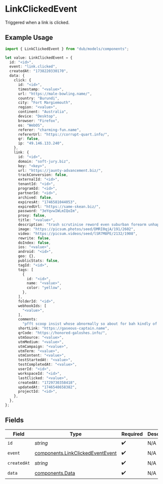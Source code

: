 # LinkClickedEvent

Triggered when a link is clicked.

## Example Usage

```typescript
import { LinkClickedEvent } from "dub/models/components";

let value: LinkClickedEvent = {
  id: "<id>",
  event: "link.clicked",
  createdAt: "1738220330170",
  data: {
    click: {
      id: "<id>",
      timestamp: "<value>",
      url: "https://male-bowling.name/",
      country: "Burundi",
      city: "Fort Margiemouth",
      region: "<value>",
      continent: "Australia",
      device: "Desktop",
      browser: "Firefox",
      os: "WebOS",
      referer: "charming-fun.name",
      refererUrl: "https://corrupt-quart.info/",
      qr: false,
      ip: "49.146.133.240",
    },
    link: {
      id: "<id>",
      domain: "soft-jury.biz",
      key: "<key>",
      url: "https://jaunty-advancement.biz/",
      trackConversion: false,
      externalId: "<id>",
      tenantId: "<id>",
      programId: "<id>",
      partnerId: "<id>",
      archived: false,
      expiresAt: "1746581044053",
      expiredUrl: "https://same-skean.biz/",
      password: "3eYqvwIWLmIQoIm",
      proxy: false,
      title: "<value>",
      description: "trash scrutinise reword even suburban forearm unhappy or",
      image: "https://picsum.photos/seed/DMRI0qjA/191/2602",
      video: "https://picsum.videos/seed/lSR7M8PE/2132/1908",
      rewrite: false,
      doIndex: false,
      ios: "<value>",
      android: "<id>",
      geo: {},
      publicStats: false,
      tagId: "<id>",
      tags: [
        {
          id: "<id>",
          name: "<value>",
          color: "yellow",
        },
      ],
      folderId: "<id>",
      webhookIds: [
        "<value>",
      ],
      comments:
        "pfft scoop insist whose abnormally so about for bah kindly of as",
      shortLink: "https://gaseous-captain.name",
      qrCode: "https://honored-galoshes.info/",
      utmSource: "<value>",
      utmMedium: "<value>",
      utmCampaign: "<value>",
      utmTerm: "<value>",
      utmContent: "<value>",
      testStartedAt: "<value>",
      testCompletedAt: "<value>",
      userId: "<id>",
      workspaceId: "<id>",
      lastClicked: "<value>",
      createdAt: "1729730358418",
      updatedAt: "1746548658382",
      projectId: "<id>",
    },
  },
};
```

## Fields

| Field                                                                                | Type                                                                                 | Required                                                                             | Description                                                                          |
| ------------------------------------------------------------------------------------ | ------------------------------------------------------------------------------------ | ------------------------------------------------------------------------------------ | ------------------------------------------------------------------------------------ |
| `id`                                                                                 | *string*                                                                             | :heavy_check_mark:                                                                   | N/A                                                                                  |
| `event`                                                                              | [components.LinkClickedEventEvent](../../models/components/linkclickedeventevent.md) | :heavy_check_mark:                                                                   | N/A                                                                                  |
| `createdAt`                                                                          | *string*                                                                             | :heavy_check_mark:                                                                   | N/A                                                                                  |
| `data`                                                                               | [components.Data](../../models/components/data.md)                                   | :heavy_check_mark:                                                                   | N/A                                                                                  |